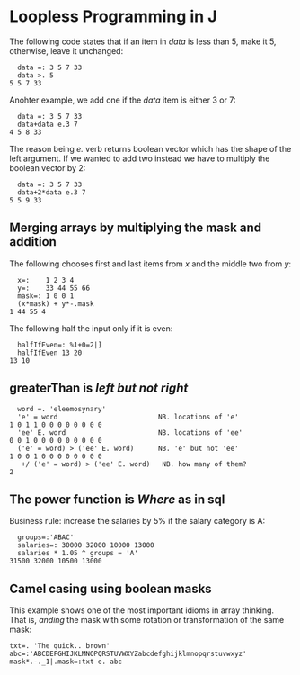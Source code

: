 # Loopless Programming in J

The following code states that if an item in *data* is less than 5, make it 5, otherwise, leave it unchanged:
```
  data =: 3 5 7 33
  data >. 5
5 5 7 33
```

Anohter example, we add one if the *data* item is either 3 or 7:
```
  data =: 3 5 7 33
  data+data e.3 7
4 5 8 33
```

The reason being *e.* verb returns boolean vector which has the shape of the left argument. If we wanted to add two instead we have to multiply the boolean vector by 2:
```
  data =: 3 5 7 33
  data+2*data e.3 7
5 5 9 33
```

## Merging arrays by multiplying the mask and addition

The following chooses first and last items from *x* and the middle two from *y*:
```
  x=:    1 2 3 4
  y=:    33 44 55 66
  mask=: 1 0 0 1
  (x*mask) + y*-.mask
1 44 55 4
```

The following half the input only if it is even:
```
  halfIfEven=: %1+0=2|]
  halfIfEven 13 20
13 10
```

## greaterThan is *left but not right*

```
  word =. 'eleemosynary'
  'e' = word                         NB. locations of 'e'
1 0 1 1 0 0 0 0 0 0 0 0
  'ee' E. word                       NB. locations of 'ee'
0 0 1 0 0 0 0 0 0 0 0 0
  ('e' = word) > ('ee' E. word)      NB. 'e' but not 'ee'
1 0 0 1 0 0 0 0 0 0 0 0
   +/ ('e' = word) > ('ee' E. word)   NB. how many of them?
2
```

## The power function is *Where* as in sql

Business rule: increase the salaries by 5% if the salary category is A:

```
  groups=:'ABAC'
  salaries=: 30000 32000 10000 13000
  salaries * 1.05 ^ groups = 'A'
31500 32000 10500 13000
```

## Camel casing using boolean masks

This example shows one of the most important idioms in array thinking. That is, *anding* the mask with some rotation or transformation of the same mask:

```
txt=. 'The quick.. brown'
abc=:'ABCDEFGHIJKLMNOPQRSTUVWXYZabcdefghijklmnopqrstuvwxyz'
mask*.-._1|.mask=:txt e. abc
```

